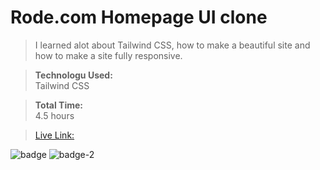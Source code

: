 # Rode.com Homepage UI clone

> I learned alot about Tailwind CSS, how to make a beautiful site and how to make a site fully responsive.

> **Technologu Used:**<br>
> Tailwind CSS

> **Total Time:**<br>
> 4.5 hours

>[Live Link:](https://rode-ui-homepage-clone.netlify.app/)

![badge](https://img.shields.io/badge/Tailwind-CSS-blue)
![badge-2](https://img.shields.io/badge/RODE-CSS-lightgrey)
